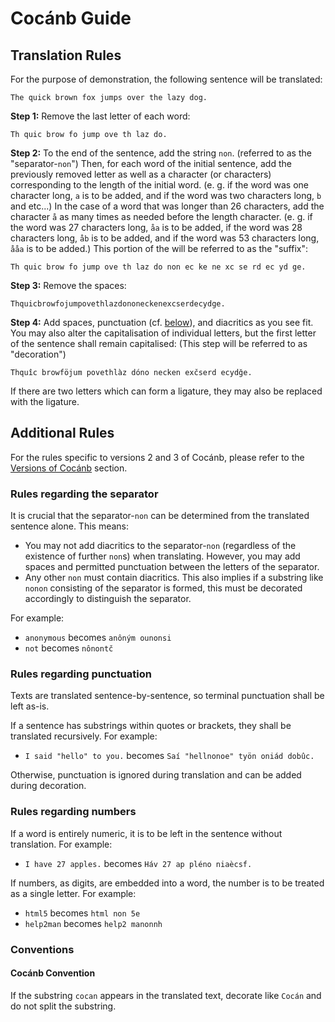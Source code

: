 # Cocánb Guide

## Translation Rules

For the purpose of demonstration, the following sentence will be translated:

```
The quick brown fox jumps over the lazy dog.
```

**Step 1:** Remove the last letter of each word:

```
Th quic brow fo jump ove th laz do.
```

**Step 2:** To the end of the sentence, add the string `non`. (referred to as the "separator-`non`") Then, for each word of the initial sentence, add the previously removed letter as well as a character (or characters) corresponding to the length of the initial word. (e. g. if the word was one character long, `a` is to be added, and if the word was two characters long, `b` and etc...) In the case of a word that was longer than 26 characters, add the character `å` as many times as needed before the length character. (e. g. if the word was 27 characters long, `åa` is to be added, if the word was 28 characters long, `åb` is to be added, and if the word was 53 characters long, `ååa` is to be added.) This portion of the will be referred to as the "suffix":

```
Th quic brow fo jump ove th laz do non ec ke ne xc se rd ec yd ge.
```

**Step 3:** Remove the spaces:

```
Thquicbrowfojumpovethlazdononeckenexcserdecydge.
```

**Step 4:** Add spaces, punctuation (cf. [below](#rules-regarding-punctuation)), and diacritics as you see fit. You may also alter the capitalisation of individual letters, but the first letter of the sentence shall remain capitalised: (This step will be referred to as "decoration")

```
Thquîc browföjum povethlàz dóno necken exčserd ecydğe.
```

If there are two letters which can form a ligature, they may also be replaced with the ligature.

## Additional Rules

For the rules specific to versions 2 and 3 of Cocánb, please refer to the [Versions of Cocánb](./versions-of-cocanb.md#version-2) section.

### Rules regarding the separator

It is crucial that the separator-`non` can be determined from the translated sentence alone. This means:
- You may not add diacritics to the separator-`non` (regardless of the existence of further `non`s) when translating. However, you may add spaces and permitted punctuation between the letters of the separator.
- Any other `non` must contain diacritics. This also implies if a substring like `nonon` consisting of the separator is formed, this must be decorated accordingly to distinguish the separator.

For example:
- `anonymous` becomes `anôným ounonsi`
- `not` becomes `nônontč`

### Rules regarding punctuation

Texts are translated sentence-by-sentence, so terminal punctuation shall be left as-is.

If a sentence has substrings within quotes or brackets, they shall be translated recursively. For example:
- `I said "hello" to you.` becomes `Saí "hellnonoe" työn oniád dobûc.`

Otherwise, punctuation is ignored during translation and can be added during decoration.

### Rules regarding numbers

If a word is entirely numeric, it is to be left in the sentence without translation. For example:
- `I have 27 apples.` becomes `Háv 27 ap pléno niaècsf.`

If numbers, as digits, are embedded into a word, the number is to be treated as a single letter. For example:
- `html5` becomes `html non 5e`
- `help2man` becomes `help2 manonnh`

### Conventions

#### Cocánb Convention

If the substring `cocan` appears in the translated text, decorate like `Cocán` and do not split the substring.
